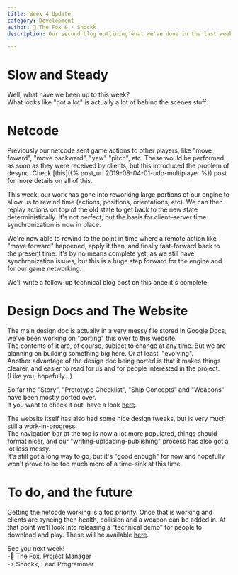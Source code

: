 ```yaml
---
title: Week 4 Update
category: Development
author: 🦊 The Fox & ⚡ Shockk
description: Our second blog outlining what we've done in the last week and how we've progressed.

---
```


# Slow and Steady

Well, what have we been up to this week?  
What looks like "not a lot" is actually a lot of behind the scenes stuff.  

# Netcode

Previously our netcode sent game actions to other players, like "move foward", "move backward", "yaw" "pitch", etc. These would be performed as soon as they were received by clients, but this introduced the problem of desync. Check [this]({% post_url 2019-08-04-01-udp-multiplayer %}) post for more details on all of this.

This week, our work has gone into reworking large portions of our engine to allow us to rewind time (actions, positions, orientations, etc). We can then replay actions on top of the old state to get back to the new state deterministically. It's not perfect, but the basis for client–server time synchronization is now in place.

We're now able to rewind to the point in time where a remote action like "move forward" happened, apply it then, and finally fast-forward back to the present time. It's by no means complete yet, as we still have synchronization issues, but this is a huge step forward for the engine and for our game networking.

We'll write a follow-up technical blog post on this once it's complete.



# Design Docs and The Website

The main design doc is actually in a very messy file stored in Google Docs, we've been working on "porting" this over to this website.  
The contents of it are, of course, subject to change at any time. But we are planning on building something big here. Or at least, "evolving".  
Another advantage of the design doc being ported is that it makes things clearer, and easier to read for us and for people interested in the project. (Like you, hopefully...)

So far the "Story", "Prototype Checklist", "Ship Concepts" and "Weapons" have been mostly ported over.  
If you want to check it out, have a look [here](https://shockkolate.github.io/design).

The website itself has also had some nice design tweaks, but is very much still a work-in-progress.  
The navigation bar at the top is now a lot more populated, things should format nicer, and our "writing-uploading-publishing" process has also got a lot less messy.  
It's still got a long way to go, but it's "good enough" for now and hopefully won't prove to be too much more of a time-sink at this time.

# To do, and the future

Getting the netcode working is a top priority. Once that is working and clients are syncing then health, collision and a weapon can be added in. At that point we'll look into releasing a "technical demo" for people to download and play. These will be available [here](https://shockkolate.github.io/release).

See you next week!  
-🦊 The Fox, Project Manager  
-⚡ Shockk, Lead Programmer
